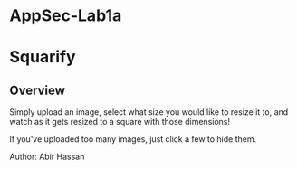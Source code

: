 # AppSec-Lab1a

# Squarify

## Overview

Simply upload an image, select what size you would like to resize it to, and watch as it gets resized to a square with those dimensions!

If you've uploaded too many images, just click a few to hide them.

Author: Abir Hassan
